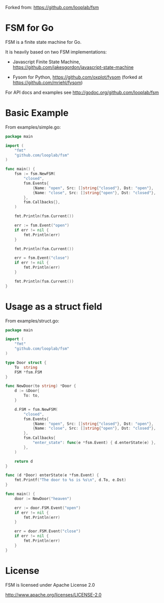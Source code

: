 Forked from: https://github.com/looplab/fsm

# FSM for Go

FSM is a finite state machine for Go.

It is heavily based on two FSM implementations:

- Javascript Finite State Machine, https://github.com/jakesgordon/javascript-state-machine

- Fysom for Python, https://github.com/oxplot/fysom (forked at https://github.com/mriehl/fysom)

For API docs and examples see http://godoc.org/github.com/looplab/fsm

# Basic Example

From examples/simple.go:

```go
package main

import (
    "fmt"
    "github.com/looplab/fsm"
)

func main() {
    fsm := fsm.NewFSM(
        "closed",
        fsm.Events{
            {Name: "open", Src: []string{"closed"}, Dst: "open"},
            {Name: "close", Src: []string{"open"}, Dst: "closed"},
        },
        fsm.Callbacks{},
    )

    fmt.Println(fsm.Current())

    err := fsm.Event("open")
    if err != nil {
        fmt.Println(err)
    }

    fmt.Println(fsm.Current())

    err = fsm.Event("close")
    if err != nil {
        fmt.Println(err)
    }

    fmt.Println(fsm.Current())
}
```

# Usage as a struct field

From examples/struct.go:

```go
package main

import (
    "fmt"
    "github.com/looplab/fsm"
)

type Door struct {
    To  string
    FSM *fsm.FSM
}

func NewDoor(to string) *Door {
    d := &Door{
        To: to,
    }

    d.FSM = fsm.NewFSM(
        "closed",
        fsm.Events{
            {Name: "open", Src: []string{"closed"}, Dst: "open"},
            {Name: "close", Src: []string{"open"}, Dst: "closed"},
        },
        fsm.Callbacks{
            "enter_state": func(e *fsm.Event) { d.enterState(e) },
        },
    )

    return d
}

func (d *Door) enterState(e *fsm.Event) {
    fmt.Printf("The door to %s is %s\n", d.To, e.Dst)
}

func main() {
    door := NewDoor("heaven")

    err := door.FSM.Event("open")
    if err != nil {
        fmt.Println(err)
    }

    err = door.FSM.Event("close")
    if err != nil {
        fmt.Println(err)
    }
}
```

# License

FSM is licensed under Apache License 2.0

http://www.apache.org/licenses/LICENSE-2.0
